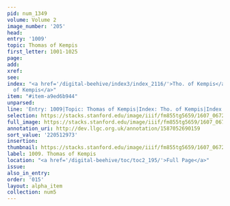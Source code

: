 ```yaml
---
pid: num_1349
volume: Volume 2
image_number: '205'
head:
entry: '1009'
topic: Thomas of Kempis
first_letter: 1001-1025
page:
add:
xref:
see:
index: "<a href='/digital-beehive/index3/index_2116/'>Tho. of Kempis</a>|<a href='/digital-beehive/index5/index_4061/'>Tho:
  of Kempis</a>"
item: "#item-a9ed6b944"
unparsed:
line: 'Entry: 1009|Topic: Thomas of Kempis|Index: Tho. of Kempis|Index: Tho: of Kempis|#item-a9ed6b944'
selection: https://stacks.stanford.edu/image/iiif/fm855tg5659/1607_0672/429,2973,2758,779/full/0/default.jpg
full_image: https://stacks.stanford.edu/image/iiif/fm855tg5659/1607_0672/full/full/0/default.jpg
annotation_uri: http://dev.llgc.org.uk/annotation/1587052690159
sort_value: '220512973'
insertion:
thumbnail: https://stacks.stanford.edu/image/iiif/fm855tg5659/1607_0672/429,2973,600,180/250,/0/default.jpg
label: 1009. Thomas of Kempis
location: "<a href='/digital-beehive/toc/toc2_195/'>Full Page</a>"
issue:
also_in_entry:
order: '015'
layout: alpha_item
collection: num5
---
```

